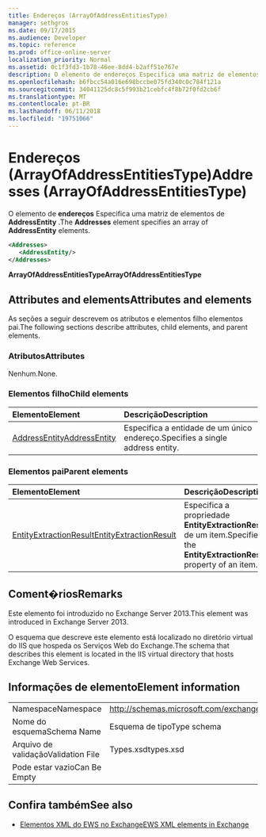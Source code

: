 ```yaml
---
title: Endereços (ArrayOfAddressEntitiesType)
manager: sethgros
ms.date: 09/17/2015
ms.audience: Developer
ms.topic: reference
ms.prod: office-online-server
localization_priority: Normal
ms.assetid: 0c1f3fd3-1b78-46ee-8dd4-b2aff51e767e
description: O elemento de endereços Especifica uma matriz de elementos de AddressEntity.
ms.openlocfilehash: b6fbcc54a016e698bccbe075fd340c0c784f121a
ms.sourcegitcommit: 34041125dc8c5f993b21cebfc4f8b72f0fd2cb6f
ms.translationtype: MT
ms.contentlocale: pt-BR
ms.lasthandoff: 06/11/2018
ms.locfileid: "19751066"
---
```

# <a name="addresses-arrayofaddressentitiestype"></a><span data-ttu-id="bdd45-103">Endereços (ArrayOfAddressEntitiesType)</span><span class="sxs-lookup"><span data-stu-id="bdd45-103">Addresses (ArrayOfAddressEntitiesType)</span></span>

<span data-ttu-id="bdd45-104">O elemento de **endereços** Especifica uma matriz de elementos de **AddressEntity** .</span><span class="sxs-lookup"><span data-stu-id="bdd45-104">The **Addresses** element specifies an array of **AddressEntity** elements.</span></span> 
  
```XML
<Addresses>
   <AddressEntity/>
</Addresses>
```

 <span data-ttu-id="bdd45-105">**ArrayOfAddressEntitiesType**</span><span class="sxs-lookup"><span data-stu-id="bdd45-105">**ArrayOfAddressEntitiesType**</span></span>
## <a name="attributes-and-elements"></a><span data-ttu-id="bdd45-106">Attributes and elements</span><span class="sxs-lookup"><span data-stu-id="bdd45-106">Attributes and elements</span></span>

<span data-ttu-id="bdd45-107">As seções a seguir descrevem os atributos e elementos filho elementos pai.</span><span class="sxs-lookup"><span data-stu-id="bdd45-107">The following sections describe attributes, child elements, and parent elements.</span></span>
  
### <a name="attributes"></a><span data-ttu-id="bdd45-108">Atributos</span><span class="sxs-lookup"><span data-stu-id="bdd45-108">Attributes</span></span>

<span data-ttu-id="bdd45-109">Nenhum.</span><span class="sxs-lookup"><span data-stu-id="bdd45-109">None.</span></span>
  
### <a name="child-elements"></a><span data-ttu-id="bdd45-110">Elementos filho</span><span class="sxs-lookup"><span data-stu-id="bdd45-110">Child elements</span></span>

|<span data-ttu-id="bdd45-111">**Elemento**</span><span class="sxs-lookup"><span data-stu-id="bdd45-111">**Element**</span></span>|<span data-ttu-id="bdd45-112">**Descrição**</span><span class="sxs-lookup"><span data-stu-id="bdd45-112">**Description**</span></span>|
|:-----|:-----|
|[<span data-ttu-id="bdd45-113">AddressEntity</span><span class="sxs-lookup"><span data-stu-id="bdd45-113">AddressEntity</span></span>](addressentity.md) <br/> |<span data-ttu-id="bdd45-114">Especifica a entidade de um único endereço.</span><span class="sxs-lookup"><span data-stu-id="bdd45-114">Specifies a single address entity.</span></span>  <br/> |
   
### <a name="parent-elements"></a><span data-ttu-id="bdd45-115">Elementos pai</span><span class="sxs-lookup"><span data-stu-id="bdd45-115">Parent elements</span></span>

|<span data-ttu-id="bdd45-116">**Elemento**</span><span class="sxs-lookup"><span data-stu-id="bdd45-116">**Element**</span></span>|<span data-ttu-id="bdd45-117">**Descrição**</span><span class="sxs-lookup"><span data-stu-id="bdd45-117">**Description**</span></span>|
|:-----|:-----|
|[<span data-ttu-id="bdd45-118">EntityExtractionResult</span><span class="sxs-lookup"><span data-stu-id="bdd45-118">EntityExtractionResult</span></span>](entityextractionresult.md) <br/> |<span data-ttu-id="bdd45-119">Especifica a propriedade **EntityExtractionResult** de um item.</span><span class="sxs-lookup"><span data-stu-id="bdd45-119">Specifies the **EntityExtractionResult** property of an item.</span></span>  <br/> |
   
## <a name="remarks"></a><span data-ttu-id="bdd45-120">Coment�rios</span><span class="sxs-lookup"><span data-stu-id="bdd45-120">Remarks</span></span>

<span data-ttu-id="bdd45-121">Este elemento foi introduzido no Exchange Server 2013.</span><span class="sxs-lookup"><span data-stu-id="bdd45-121">This element was introduced in Exchange Server 2013.</span></span>
  
<span data-ttu-id="bdd45-122">O esquema que descreve este elemento está localizado no diretório virtual do IIS que hospeda os Serviços Web do Exchange.</span><span class="sxs-lookup"><span data-stu-id="bdd45-122">The schema that describes this element is located in the IIS virtual directory that hosts Exchange Web Services.</span></span>
  
## <a name="element-information"></a><span data-ttu-id="bdd45-123">Informações de elemento</span><span class="sxs-lookup"><span data-stu-id="bdd45-123">Element information</span></span>

|||
|:-----|:-----|
|<span data-ttu-id="bdd45-124">Namespace</span><span class="sxs-lookup"><span data-stu-id="bdd45-124">Namespace</span></span>  <br/> |http://schemas.microsoft.com/exchange/services/2006/types  <br/> |
|<span data-ttu-id="bdd45-125">Nome do esquema</span><span class="sxs-lookup"><span data-stu-id="bdd45-125">Schema Name</span></span>  <br/> |<span data-ttu-id="bdd45-126">Esquema de tipo</span><span class="sxs-lookup"><span data-stu-id="bdd45-126">Type schema</span></span>  <br/> |
|<span data-ttu-id="bdd45-127">Arquivo de validação</span><span class="sxs-lookup"><span data-stu-id="bdd45-127">Validation File</span></span>  <br/> |<span data-ttu-id="bdd45-128">Types.xsd</span><span class="sxs-lookup"><span data-stu-id="bdd45-128">types.xsd</span></span>  <br/> |
|<span data-ttu-id="bdd45-129">Pode estar vazio</span><span class="sxs-lookup"><span data-stu-id="bdd45-129">Can Be Empty</span></span>  <br/> ||
   
## <a name="see-also"></a><span data-ttu-id="bdd45-130">Confira também</span><span class="sxs-lookup"><span data-stu-id="bdd45-130">See also</span></span>

- [<span data-ttu-id="bdd45-131">Elementos XML do EWS no Exchange</span><span class="sxs-lookup"><span data-stu-id="bdd45-131">EWS XML elements in Exchange</span></span>](ews-xml-elements-in-exchange.md)

